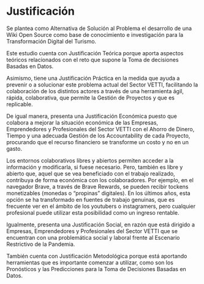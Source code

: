 # Justificación

Se plantea como Alternativa de Solución al Problema el desarrollo de una Wiki
Open Source como base de conocimiento e investigación para la Transformación
Digital del Turismo.

Este estudio cuenta con Justificación Teórica porque aporta aspectos teóricos
relacionados con el reto que supone la Toma de decisiones Basadas en Datos.

Asimismo, tiene una Justificación Práctica en la medida que ayuda a prevenir o a
solucionar este problema actual del Sector VETTI, facilitando la colaboración de
los distintos actores a través de una herramienta ágil, rápida, colaborativa,
que permite la Gestión de Proyectos y que es replicable.

De igual manera, presenta una Justificación Económica puesto que colabora a
mejorar la situación económica de las Empresas, Emprendedores y Profesionales
del Sector VETTI con el Ahorro de Dinero, Tiempo y una adecuada Gestión de los
Accountability de cada Proyecto, procurando que el recurso financiero se
transforme un costo y no en un gasto.

Los entornos colaborativos libres y abiertos permiten acceder a la información y
modificarla, si fuese necesario. Pero, también es libre y abierto que, aquel que
se vea beneficiado con el trabajo realizado, contribuya de forma económica con
los colaboradores. Por ejemplo, en el navegador Brave, a través de Brave
Rewards, se pueden recibir tockens monetizables (monedas o “propinas”
digitales). En los últimos años, esta opción se ha transformado en fuentes de
trabajo genuinas, que es frecuente ver en el ámbito de los youtubers o
instagramers, pero cualquier profesional puede utilizar esta posibilidad como un
ingreso rentable.

Igualmente, presenta una Justificación Social, en razón que está dirigido a
Empresas, Emprendedores y Profesionales del Sector VETTI que se encuentran con
una problemática social y laboral frente al Escenario Restrictivo de la
Pandemia.

También cuenta con Justificación Metodológica porque está aportando herramientas
que es importante comenzar a utilizar, como son los Pronósticos y las
Predicciones para la Toma de Decisiones Basadas en Datos.
